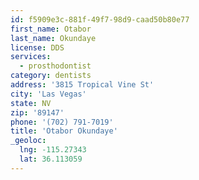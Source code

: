 ```yaml
---
id: f5909e3c-881f-49f7-98d9-caad50b80e77
first_name: Otabor
last_name: Okundaye
license: DDS
services:
  - prosthodontist
category: dentists
address: '3815 Tropical Vine St'
city: 'Las Vegas'
state: NV
zip: '89147'
phone: '(702) 791-7019'
title: 'Otabor Okundaye'
_geoloc:
  lng: -115.27343
  lat: 36.113059
---
```

